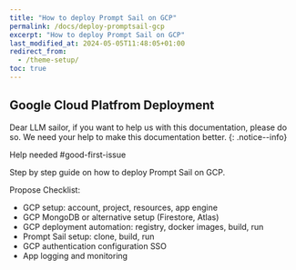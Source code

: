 ```yaml
---
title: "How to deploy Prompt Sail on GCP"
permalink: /docs/deploy-promptsail-gcp
excerpt: "How to deploy Prompt Sail on GCP"
last_modified_at: 2024-05-05T11:48:05+01:00
redirect_from:
  - /theme-setup/
toc: true
---
```



## Google Cloud Platfrom Deployment 

Dear LLM sailor, if you want to help us with this documentation, please do so. We need your help to make this documentation better.
{: .notice--info}

Help needed #good-first-issue


Step by step guide on how to deploy Prompt Sail on GCP.

Propose Checklist:

* GCP setup: account, project, resources, app engine
* GCP MongoDB or alternative setup (Firestore, Atlas)
* GCP deployment automation: registry, docker images, build, run
* Prompt Sail setup: clone, build, run
* GCP authentication configuration SSO
* App logging and monitoring

